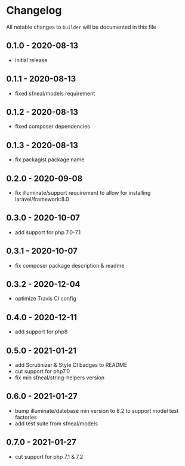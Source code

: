 # Changelog

All notable changes to `builder` will be documented in this file

## 0.1.0 - 2020-08-13
- initial release


## 0.1.1 - 2020-08-13
- fixed sfneal/models requirement


## 0.1.2 - 2020-08-13
- fixed composer dependencies


## 0.1.3 - 2020-08-13
- fix packagist package name


## 0.2.0 - 2020-09-08
- fix illuminate/support requirement to allow for installing laravel/framework:8.0


## 0.3.0 - 2020-10-07
- add support for php 7.0-7.1


## 0.3.1 - 2020-10-07
- fix composer package description & readme


## 0.3.2 - 2020-12-04
- optimize Travis CI config


## 0.4.0 - 2020-12-11
- add support for php8


## 0.5.0 - 2021-01-21
- add Scrutinizer & Style CI badges to README
- cut support for php7.0
- fix min sfneal/string-helpers version


## 0.6.0 - 2021-01-27
- bump illuminate/datebase min version to 8.2 to support model test factories
- add test suite from sfneal/models


## 0.7.0 - 2021-01-27
- cut support for php 7.1 & 7.2
